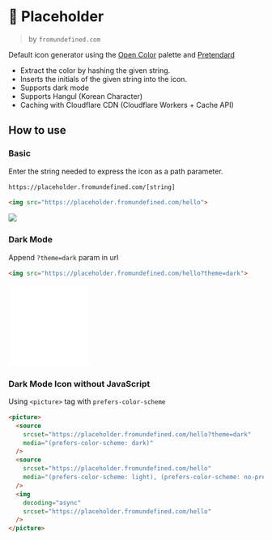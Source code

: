 # 🌈 Placeholder

> by `fromundefined.com`

Default icon generator using the [Open Color](https://yeun.github.io/open-color) palette and [Pretendard](https://cactus.tistory.com/306)

- Extract the color by hashing the given string.
- Inserts the initials of the given string into the icon.
- Supports dark mode
- Supports Hangul (Korean Character)
- Caching with Cloudflare CDN (Cloudflare Workers + Cache API)

## How to use

### Basic

Enter the string needed to express the icon as a path parameter.

```
https://placeholder.fromundefined.com/[string]
```


```html
<img src="https://placeholder.fromundefined.com/hello">
```
<img src="https://placeholder.fromundefined.com/hello" style="border-radius: .125rem;">


### Dark Mode

Append `?theme=dark` param in url

```html
<img src="https://placeholder.fromundefined.com/hello?theme=dark">
```

<img src="./dark-icon-example.svg">


### Dark Mode Icon without JavaScript

Using `<picture>` tag with `prefers-color-scheme`

```html
<picture>
  <source
    srcset="https://placeholder.fromundefined.com/hello?theme=dark"
    media="(prefers-color-scheme: dark)"
  />
  <source
    srcset="https://placeholder.fromundefined.com/hello"
    media="(prefers-color-scheme: light), (prefers-color-scheme: no-preference)"
  />
  <img
    decoding="async"
    srcset="https://placeholder.fromundefined.com/hello"
  />
</picture>
```

<picture>
  <source
    srcset="https://placeholder.fromundefined.com/hello?theme=dark"
    media="(prefers-color-scheme: dark)"
  />
  <source
    srcset="https://placeholder.fromundefined.com/hello"
    media="(prefers-color-scheme: light), (prefers-color-scheme: no-preference)"
  />
  <img
    decoding="async"
    id="screenshot"
    srcset="https://placeholder.fromundefined.com/hello"
    style="border-radius: .125rem;"
  />
</picture>
